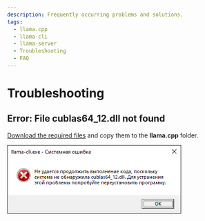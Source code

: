 ```yaml
---
description: Frequently occurring problems and solutions.
tags:
  - llama.cpp
  - llama-cli
  - llama-server
  - Troubleshooting
  - FAQ
---
```


# Troubleshooting

## Error: File cublas64_12.dll not found

[Download the required files](https://github.com/ggerganov/llama.cpp/releases) and copy them to the **llama.cpp** folder.

![Windows: File cublas64_12.dll not found](assets/llama-cpp-cublas64_12_not-found.png)

